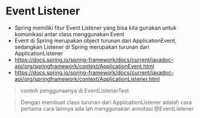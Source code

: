 # Event Listener
* Spring memiliki fitur Event Listener yang bisa kita gunakan untuk komunikasi antar class menggunakan Event
* Event di Spring merupakan object turunan dari ApplicationEvent, sedangkan Listener di Spring merupakan turunan dari ApplicationListener
* https://docs.spring.io/spring-framework/docs/current/javadoc-api/org/springframework/context/ApplicationEvent.html 
* https://docs.spring.io/spring-framework/docs/current/javadoc-api/org/springframework/context/ApplicationListener.html 

> contoh penggunaanya di EventListenerTest

> Dengan membuat class turunan dari ApplicationListener adalah cara pertama
> cara lainnya ada lah menggunakan annotasi @EventListener